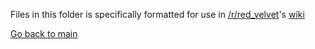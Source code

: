 Files in this folder is specifically formatted for use in [/r/red_velvet][rv_reddit]'s [wiki][rv_wiki]

[Go back to main](../README.md)

[rv_reddit]:https://www.reddit.com/r/red_velvet
[rv_wiki]:https://www.reddit.com/r/red_velvet/wiki/index